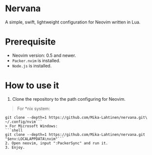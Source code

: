 # Nervana
A simple, swift, lightweight configuration for Neovim written in Lua. 
# Prerequisite
- Neovim version: 0.5 and newer.
- `Packer.nvim` is installed.
- `Node.js` is installed.
# How to use it
1. Clone the repository to the path configuring for Neovim.
> For *nix system:
```shell
git clone --depth=1 https://github.com/Mika-Lahtinen/nervana.git\
~/.config/nvim```
> For Microsoft Windows:
```shell 
git clone --depth=1 https://github.com/Mika-Lahtinen/nervana.git "$env:LOCALAPPDATA\nvim"```
2. Open neovim, input ":PackerSync" and run it.
3. Enjoy.